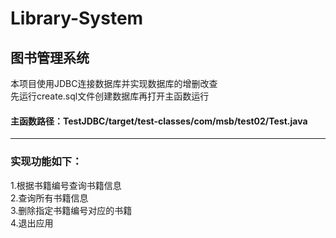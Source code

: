 # Library-System
## 图书管理系统
本项目使用JDBC连接数据库并实现数据库的增删改查<br>
先运行create.sql文件创建数据库再打开主函数运行
#### 主函数路径：TestJDBC/target/test-classes/com/msb/test02/Test.java
***
### 实现功能如下：<br>
1.根据书籍编号查询书籍信息<br>
2.查询所有书籍信息<br>
3.删除指定书籍编号对应的书籍<br>
4.退出应用
